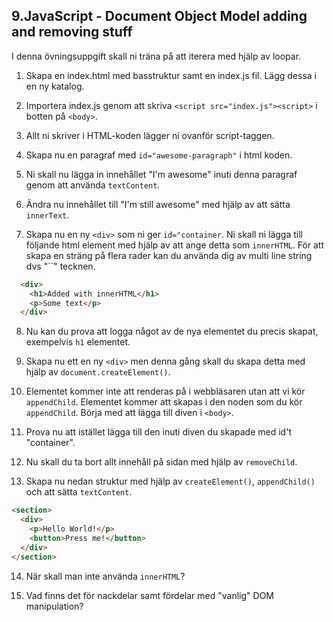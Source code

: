 ## 9.JavaScript - Document Object Model adding and removing stuff

I denna övningsuppgift skall ni träna på att iterera med hjälp av loopar.

1. Skapa en index.html med basstruktur samt en index.js fil. Lägg dessa i en ny katalog.

1. Importera index.js genom att skriva ```<script src="index.js"><script>``` i botten på ```<body>```.

1. Allt ni skriver i HTML-koden lägger ni ovanför script-taggen.

1. Skapa nu en paragraf med ```id="awesome-paragraph"``` i html koden.

1. Ni skall nu lägga in innehållet "I'm awesome" inuti denna paragraf genom att använda ```textContent```.

1. Ändra nu innehållet till "I'm still awesome" med hjälp av att sätta ```innerText```.

1. Skapa nu en ny ```<div>``` som ni ger ```id="container```. Ni skall ni lägga till följande html element med hjälp av att ange detta som ```innerHTML```. För att skapa en sträng på flera rader kan du använda dig av multi line string dvs "``" tecknen.

```HTML
  <div>
    <h1>Added with innerHTML</h1>
    <p>Some text</p>
  </div>
```

8. Nu kan du prova att logga något av de nya elementet du precis skapat, exempelvis ```h1``` elementet.

9. Skapa nu ett en ny ```<div>``` men denna gång skall du skapa detta med hjälp av ```document.createElement()```. 

10. Elementet kommer inte att renderas på i webbläsaren utan att vi kör ```appendChild```. Elementet kommer att skapas i den noden som du kör ```appendChild```. Börja med att lägga till diven i ```<body>```.

11. Prova nu att istället lägga till den inuti diven du skapade med id't "container".

12. Nu skall du ta bort allt innehåll på sidan med hjälp av ```removeChild```.

13. Skapa nu nedan struktur med hjälp av ```createElement()```, ```appendChild()``` och  att sätta ```textContent```.

```HTML
<section>
  <div>
    <p>Hello World!</p>
    <button>Press me!</button>
  </div>
</section>
```

14. När skall man inte använda ```innerHTML```?

15. Vad finns det för nackdelar samt fördelar med "vanlig" DOM manipulation? 